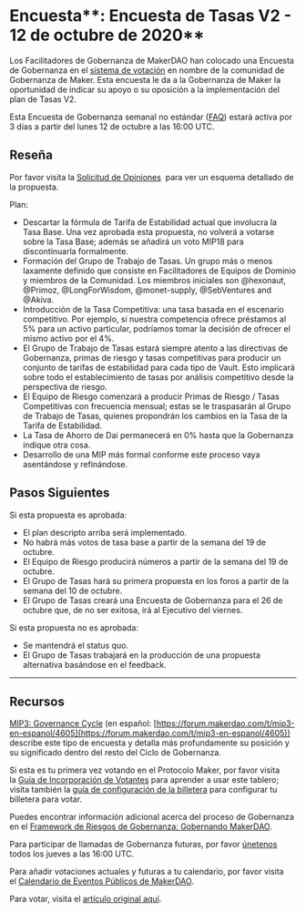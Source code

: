 # Encuesta**: Encuesta de Tasas V2 - 12 de octubre de 2020**

Los Facilitadores de Gobernanza de MakerDAO han colocado una Encuesta de Gobernanza en el [sistema de votación](https://vote.makerdao.com/polling) en nombre de la comunidad de Gobernanza de Maker. Esta encuesta le da a la Gobernanza de Maker la oportunidad de indicar su apoyo o su oposición a la implementación del plan de Tasas V2.

Esta Encuesta de Gobernanza semanal no estándar ([FAQ](https://community-development.makerdao.com/makerdao-mcd-faqs/faqs#governance)) estará activa por 3 días a partir del lunes 12 de octubre a las 16:00 UTC.

## **Reseña**

Por favor visita la [Solicitud de Opiniones](https://forum.makerdao.com/t/signal-request-rates-v2/4481)  para ver un esquema detallado de la propuesta.

Plan:

- Descartar la fórmula de Tarifa de Estabilidad actual que involucra la Tasa Base. Una vez aprobada esta propuesta, no volverá a votarse sobre la Tasa Base; además se añadirá un voto MIP18 para discontinuarla formalmente.
- Formación del Grupo de Trabajo de Tasas. Un grupo más o menos laxamente definido que consiste en Facilitadores de Equipos de Dominio y miembros de la Comunidad. Los miembros iniciales son @hexonaut, @Primoz, @LongForWisdom, @monet-supply, @SebVentures and @Akiva.
- Introducción de la Tasa Competitiva: una tasa basada en el escenario competitivo. Por ejemplo, si nuestra competencia ofrece préstamos al 5% para un activo particular, podríamos tomar la decisión de ofrecer el mismo activo por el 4%.
- El Grupo de Trabajo de Tasas estará siempre atento a las directivas de Gobernanza, primas de riesgo y tasas competitivas para producir un conjunto de tarifas de estabilidad para cada tipo de Vault. Esto implicará sobre todo el establecimiento de tasas por análisis competitivo desde la perspectiva de riesgo.
- El Equipo de Riesgo comenzará a producir Primas de Riesgo / Tasas Competitivas con frecuencia mensual; estas se le traspasarán al Grupo de Trabajo de Tasas, quienes propondrán los cambios en la Tasa de la Tarifa de Estabilidad.
- La Tasa de Ahorro de Dai permanecerá en 0% hasta que la Gobernanza indique otra cosa.
- Desarrollo de una MIP más formal conforme este proceso vaya asentándose y refinándose.

## Pasos Siguientes

Si esta propuesta es aprobada:

- El plan descripto arriba será implementado.
- No habrá más votos de tasa base a partir de la semana del 19 de octubre.
- El Equipo de Riesgo producirá números a partir de la semana del 19 de octubre.
- El Grupo de Tasas hará su primera propuesta en los foros a partir de la semana del 10 de octubre.
- El Grupo de Tasas creará una Encuesta de Gobernanza para el 26 de octubre que, de no ser exitosa, irá al Ejecutivo del viernes.

Si esta propuesta no es aprobada:

- Se mantendrá el status quo.
- El Grupo de Tasas trabajará en la producción de una propuesta alternativa basándose en el feedback.

---

## **Recursos**

[MIP3: Governance Cycle](https://github.com/makerdao/mips/blob/Accepted/MIP3/mip3.md) (en español: [https://forum.makerdao.com/t/mip3-en-espanol/4605](https://forum.makerdao.com/t/mip3-en-espanol/4605)) describe este tipo de encuesta y detalla más profundamente su posición y su significado dentro del resto del Ciclo de Gobernanza.

Si esta es tu primera vez votando en el Protocolo Maker, por favor visita la [Guía de Incorporación de Votantes](https://community-development.makerdao.com/onboarding/voter-onboarding) para aprender a usar este tablero; visita también la [guía de configuración de la billetera](https://community-development.makerdao.com/en/learn/governance/voting-setup/) para configurar tu billetera para votar.

Puedes encontrar información adicional acerca del proceso de Gobernanza en el [Framework de Riesgos de Gobernanza: Gobernando MakerDAO](https://community-development.makerdao.com/governance/governance-risk-framework).

Para participar de llamadas de Gobernanza futuras, por favor [únetenos](https://community-development.makerdao.com/governance/governance-and-risk-meetings) todos los jueves a las 16:00 UTC.

Para añadir votaciones actuales y futuras a tu calendario, por favor visita el [Calendario de Eventos Públicos de MakerDAO](https://calendar.google.com/calendar/embed?src=makerdao.com_3efhm2ghipksegl009ktniomdk%40group.calendar.google.com&ctz=America%2FLos_Angeles).

Para votar, visita el [artículo original aquí](https://github.com/makerdao/community/blob/master/governance/polls/Proposal%20-%20Rates%20V2%20Poll%20-%20October%2012,%202020.md).
